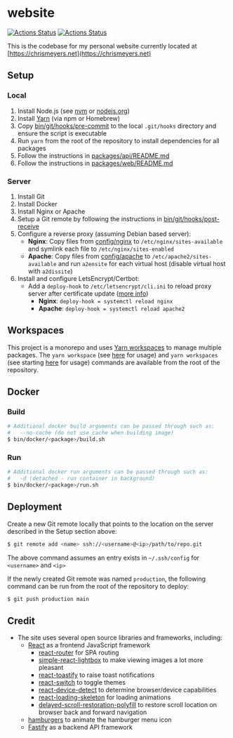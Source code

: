 # website
[![Actions Status](https://github.com/chrismeyers/website/actions/workflows/api.yml/badge.svg)](https://github.com/chrismeyers/website/actions/workflows/api.yml) [![Actions Status](https://github.com/chrismeyers/website/actions/workflows/web.yml/badge.svg)](https://github.com/chrismeyers/website/actions/workflows/web.yml)

This is the codebase for my personal website currently located at [https://chrismeyers.net](https://chrismeyers.net)

## Setup
### Local
1. Install Node.js (see [nvm](https://github.com/nvm-sh/nvm) or [nodejs.org](https://nodejs.org/en/download/current))
1. Install [Yarn](https://yarnpkg.com/) (via npm or Homebrew)
1. Copy [bin/git/hooks/pre-commit](bin/git/hooks/pre-commit) to the local `.git/hooks` directory and ensure the script is executable
1. Run `yarn` from the root of the repository to install dependencies for all packages
1. Follow the instructions in [packages/api/README.md](packages/api/README.md)
1. Follow the instructions in [packages/web/README.md](packages/web/README.md)

### Server
1. Install Git
1. Install Docker
1. Install Nginx or Apache
1. Setup a Git remote by following the instructions in [bin/git/hooks/post-receive](bin/git/hooks/post-receive)
1. Configure a reverse proxy (assuming Debian based server):
    - **Nginx**: Copy files from [config/nginx](config/nginx) to `/etc/nginx/sites-available` and symlink each file to `/etc/nginx/sites-enabled`
    - **Apache**: Copy files from [config/apache](config/apache) to `/etc/apache2/sites-available` and run `a2ensite` for each virtual host (disable virtual host with `a2dissite`)
1. Install and configure LetsEncrypt/Certbot:
    + Add a `deploy-hook` to `/etc/letsencrypt/cli.ini` to reload proxy server after certificate update ([more info](https://blog.arnonerba.com/2019/01/lets-encrypt-how-to-automatically-restart-nginx-with-certbot))
        - **Nginx**: `deploy-hook = systemctl reload nginx`
        - **Apache**: `deploy-hook = systemctl reload apache2`

## Workspaces
This project is a monorepo and uses [Yarn workspaces](https://yarnpkg.com/features/workspaces) to manage multiple packages. The `yarn workspace` (see [here](https://yarnpkg.com/cli/workspace) for usage) and `yarn workspaces` (see starting [here](https://yarnpkg.com/cli/workspaces/focus) for usage) commands are available from the root of the repository.

## Docker
### Build
```sh
# Additional docker build arguments can be passed through such as:
#   --no-cache (do not use cache when building image)
$ bin/docker/<package>/build.sh
```

### Run
```sh
# Additional docker run arguments can be passed through such as:
#   -d (detached - run container in background)
$ bin/docker/<package>/run.sh
```

## Deployment
Create a new Git remote locally that points to the location on the server described in the Setup section above:
```sh
$ git remote add <name> ssh://<username>@<ip>/path/to/repo.git
```
The above command assumes an entry exists in `~/.ssh/config` for `<username>` and `<ip>`

If the newly created Git remote was named `production`, the following command can be run from the root of the repository to deploy:
```sh
$ git push production main
```

## Credit
+ The site uses several open source libraries and frameworks, including:
  + [React](https://reactjs.org) as a frontend JavaScript framework
    - [react-router](https://reactrouter.com) for SPA routing
    - [simple-react-lightbox](https://simple-react-lightbox.dev) to make viewing images a lot more pleasant
    - [react-toastify](https://fkhadra.github.io/react-toastify/introduction) to raise toast notifications
    - [react-switch](https://github.com/markusenglund/react-switch) to toggle themes
    - [react-device-detect](https://github.com/duskload/react-device-detect) to determine browser/device capabilities
    - [react-loading-skeleton](https://github.com/dvtng/react-loading-skeleton) for loading animations
    - [delayed-scroll-restoration-polyfill](https://github.com/janpaul123/delayed-scroll-restoration-polyfill) to restore scroll location on browser back and forward navigation
  - [hamburgers](https://jonsuh.com/hamburgers/) to animate the hamburger menu icon
  - [Fastify](https://www.fastify.io/) as a backend API framework
